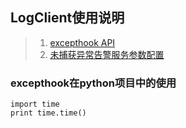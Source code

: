 ## LogClient使用说明

> 1. [excepthook API](/docs/v1/log.md)
> 1. [未捕获异常告警服务参数配置](/docs/v1/fluentd-config.md)

### excepthook在python项目中的使用

```
import time
print time.time()

```